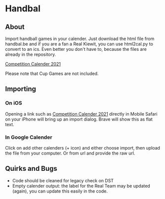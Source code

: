 # Handbal
## About
Import handball games in your calender. Just download the html file from handbal.be and if you are a fan a Real Kiewit, you can use html2cal.py to convert to an ics. Even better you don't have to, because the files are already in the repository.

[Competition Calender 2021](./handbal2021.ics)

Please note that Cup Games are not included.

## Importing
### On iOS
Opening a link such as [Competition Calender 2021](https://github.com/bclaesen/handbal/raw/master/handbal2021.ics) directly in Mobile Safari on your iPhone will bring up an import dialog. Brave will show this as flat text.

### In Google Calender
Click on add other calenders (+ icon) and either choose import, then upload the file from your computer. Or from url and provide the raw url.

## Quirks and Bugs
* Code should be cleaned for legacy check on DST
* Empty calender output: the label for the Real Team may be updated (again), you can update this easily in the code.
